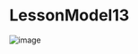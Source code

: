 # LessonModel13
![image](https://github.com/AlexanderSkakov/LessonModel13/assets/123951609/a036b5d6-e0aa-4488-8399-f9e2afd1b03d)
